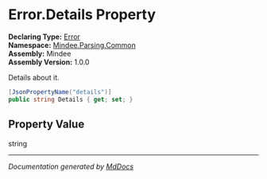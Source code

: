 ﻿<!--  
  <auto-generated>   
    The contents of this file were generated by a tool.  
    Changes to this file may be list if the file is regenerated  
  </auto-generated>   
-->

# Error.Details Property

**Declaring Type:** [Error](../index.md)  
**Namespace:** [Mindee.Parsing.Common](../../index.md)  
**Assembly:** Mindee  
**Assembly Version:** 1.0.0

Details about it.

```csharp
[JsonPropertyName("details")]
public string Details { get; set; }
```

## Property Value

string

___

*Documentation generated by [MdDocs](https://github.com/ap0llo/mddocs)*

